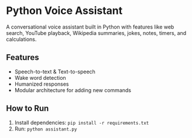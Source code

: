 # Python Voice Assistant

A conversational voice assistant built in Python with features like web search, YouTube playback, Wikipedia summaries, jokes, notes, timers, and calculations.

## Features
- Speech-to-text & Text-to-speech
- Wake word detection
- Humanized responses
- Modular architecture for adding new commands

## How to Run
1. Install dependencies: `pip install -r requirements.txt`
2. Run: `python assistant.py`
